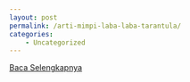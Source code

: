 ```yaml
---
layout: post
permalink: /arti-mimpi-laba-laba-tarantula/
categories:
    - Uncategorized
---
```


[Baca Selengkapnya](/07)